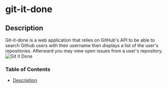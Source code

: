 # git-it-done

## Description
Git-it-done is a web application that relies on GitHub's API to be able to search Github users with their username then displays a list of the user's repositories. Afterward you may view open issues from a user's repository.
![Git it Done](https://user-images.githubusercontent.com/101689362/186307451-334c88ad-9553-42fc-82d8-a4071ce7eec3.gif)

### Table of Contents
- [Description](#Description)
